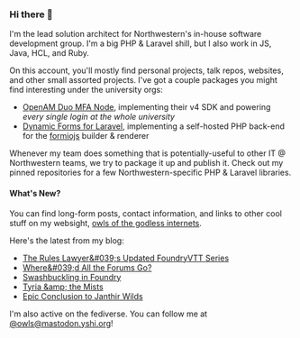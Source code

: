 ### Hi there 👋
I'm the lead solution architect for Northwestern's in-house software development group. I'm a big PHP & Laravel shill, but I also work in JS, Java, HCL, and Ruby.

On this account, you'll mostly find personal projects, talk repos, websites, and other small assorted projects. I've got a couple packages you might find interesting under the university orgs:

- [OpenAM Duo MFA Node](https://github.com/NUIT-ISO/duo-universal-prompt-auth-node), implementing their v4 SDK and powering *every single login at the whole university*
- [Dynamic Forms for Laravel](https://github.com/NIT-Administrative-Systems/dynamic-forms), implementing a self-hosted PHP back-end for the [formiojs](https://github.com/formio/formio.js/) builder & renderer

Whenever my team does something that is potentially-useful to other IT @ Northwestern teams, we try to package it up and publish it. Check out my pinned repositories for a few Northwestern-specific PHP & Laravel libraries.

#### What's New?
You can find long-form posts, contact information, and links to other cool stuff on my websight, [owls of the godless internets](https://godless-internets.org).

Here's the latest from my blog:

<!-- BLOG-POST-LIST:START -->
- [The Rules Lawyer&amp;#039;s Updated FoundryVTT Series](https://godless-internets.org/2024/08/26/the-rules-laywers-updated-foundryvtt-series)
- [Where&amp;#039;d All the Forums Go?](https://godless-internets.org/2024/08/25/whered-all-the-forums-go)
- [Swashbuckling in Foundry](https://godless-internets.org/2024/08/24/swashbuckling-in-foundry)
- [Tyria &amp;amp; the Mists](https://godless-internets.org/2024/08/23/tyria-the-mists)
- [Epic Conclusion to Janthir Wilds](https://godless-internets.org/2024/08/22/epic-conclusion-to-janthir-wilds)
<!-- BLOG-POST-LIST:END -->

I'm also active on the fediverse. You can follow me at [@owls@mastodon.yshi.org](https://mastodon.yshi.org/@owls)!
